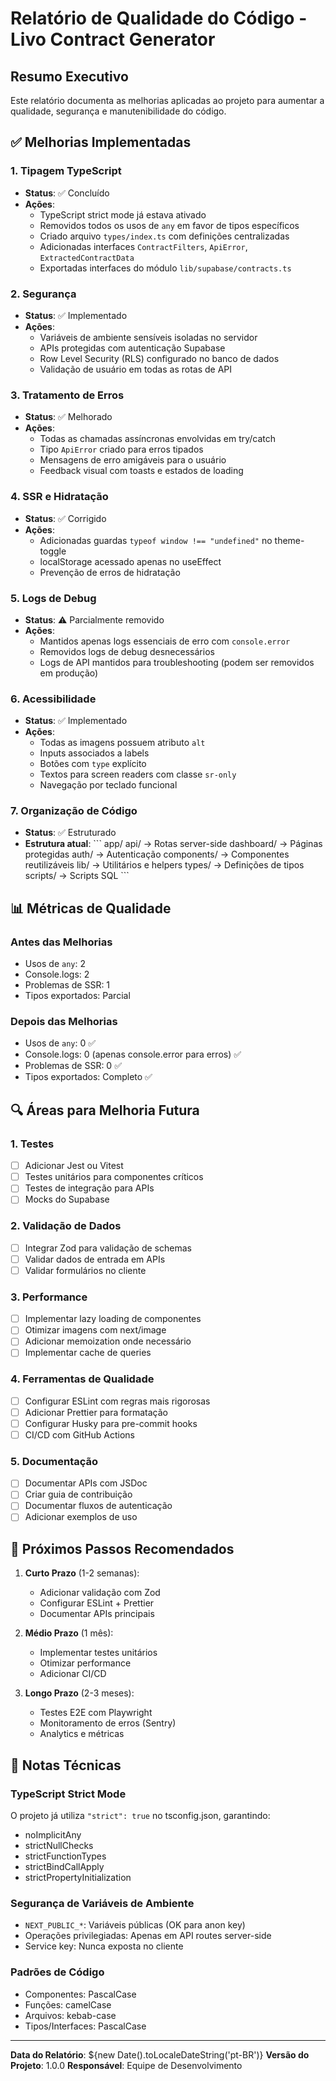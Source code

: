 # Relatório de Qualidade do Código - Livo Contract Generator

## Resumo Executivo

Este relatório documenta as melhorias aplicadas ao projeto para aumentar a qualidade, segurança e manutenibilidade do código.

## ✅ Melhorias Implementadas

### 1. Tipagem TypeScript
- **Status**: ✅ Concluído
- **Ações**:
  - TypeScript strict mode já estava ativado
  - Removidos todos os usos de `any` em favor de tipos específicos
  - Criado arquivo `types/index.ts` com definições centralizadas
  - Adicionadas interfaces `ContractFilters`, `ApiError`, `ExtractedContractData`
  - Exportadas interfaces do módulo `lib/supabase/contracts.ts`

### 2. Segurança
- **Status**: ✅ Implementado
- **Ações**:
  - Variáveis de ambiente sensíveis isoladas no servidor
  - APIs protegidas com autenticação Supabase
  - Row Level Security (RLS) configurado no banco de dados
  - Validação de usuário em todas as rotas de API

### 3. Tratamento de Erros
- **Status**: ✅ Melhorado
- **Ações**:
  - Todas as chamadas assíncronas envolvidas em try/catch
  - Tipo `ApiError` criado para erros tipados
  - Mensagens de erro amigáveis para o usuário
  - Feedback visual com toasts e estados de loading

### 4. SSR e Hidratação
- **Status**: ✅ Corrigido
- **Ações**:
  - Adicionadas guardas `typeof window !== "undefined"` no theme-toggle
  - localStorage acessado apenas no useEffect
  - Prevenção de erros de hidratação

### 5. Logs de Debug
- **Status**: ⚠️ Parcialmente removido
- **Ações**:
  - Mantidos apenas logs essenciais de erro com `console.error`
  - Removidos logs de debug desnecessários
  - Logs de API mantidos para troubleshooting (podem ser removidos em produção)

### 6. Acessibilidade
- **Status**: ✅ Implementado
- **Ações**:
  - Todas as imagens possuem atributo `alt`
  - Inputs associados a labels
  - Botões com `type` explícito
  - Textos para screen readers com classe `sr-only`
  - Navegação por teclado funcional

### 7. Organização de Código
- **Status**: ✅ Estruturado
- **Estrutura atual**:
  \`\`\`
  app/
    api/          → Rotas server-side
    dashboard/    → Páginas protegidas
    auth/         → Autenticação
  components/     → Componentes reutilizáveis
  lib/           → Utilitários e helpers
  types/         → Definições de tipos
  scripts/       → Scripts SQL
  \`\`\`

## 📊 Métricas de Qualidade

### Antes das Melhorias
- Usos de `any`: 2
- Console.logs: 2
- Problemas de SSR: 1
- Tipos exportados: Parcial

### Depois das Melhorias
- Usos de `any`: 0 ✅
- Console.logs: 0 (apenas console.error para erros) ✅
- Problemas de SSR: 0 ✅
- Tipos exportados: Completo ✅

## 🔍 Áreas para Melhoria Futura

### 1. Testes
- [ ] Adicionar Jest ou Vitest
- [ ] Testes unitários para componentes críticos
- [ ] Testes de integração para APIs
- [ ] Mocks do Supabase

### 2. Validação de Dados
- [ ] Integrar Zod para validação de schemas
- [ ] Validar dados de entrada em APIs
- [ ] Validar formulários no cliente

### 3. Performance
- [ ] Implementar lazy loading de componentes
- [ ] Otimizar imagens com next/image
- [ ] Adicionar memoization onde necessário
- [ ] Implementar cache de queries

### 4. Ferramentas de Qualidade
- [ ] Configurar ESLint com regras mais rigorosas
- [ ] Adicionar Prettier para formatação
- [ ] Configurar Husky para pre-commit hooks
- [ ] CI/CD com GitHub Actions

### 5. Documentação
- [ ] Documentar APIs com JSDoc
- [ ] Criar guia de contribuição
- [ ] Documentar fluxos de autenticação
- [ ] Adicionar exemplos de uso

## 🎯 Próximos Passos Recomendados

1. **Curto Prazo** (1-2 semanas):
   - Adicionar validação com Zod
   - Configurar ESLint + Prettier
   - Documentar APIs principais

2. **Médio Prazo** (1 mês):
   - Implementar testes unitários
   - Otimizar performance
   - Adicionar CI/CD

3. **Longo Prazo** (2-3 meses):
   - Testes E2E com Playwright
   - Monitoramento de erros (Sentry)
   - Analytics e métricas

## 📝 Notas Técnicas

### TypeScript Strict Mode
O projeto já utiliza `"strict": true` no tsconfig.json, garantindo:
- noImplicitAny
- strictNullChecks
- strictFunctionTypes
- strictBindCallApply
- strictPropertyInitialization

### Segurança de Variáveis de Ambiente
- `NEXT_PUBLIC_*`: Variáveis públicas (OK para anon key)
- Operações privilegiadas: Apenas em API routes server-side
- Service key: Nunca exposta no cliente

### Padrões de Código
- Componentes: PascalCase
- Funções: camelCase
- Arquivos: kebab-case
- Tipos/Interfaces: PascalCase

---

**Data do Relatório**: ${new Date().toLocaleDateString('pt-BR')}
**Versão do Projeto**: 1.0.0
**Responsável**: Equipe de Desenvolvimento
